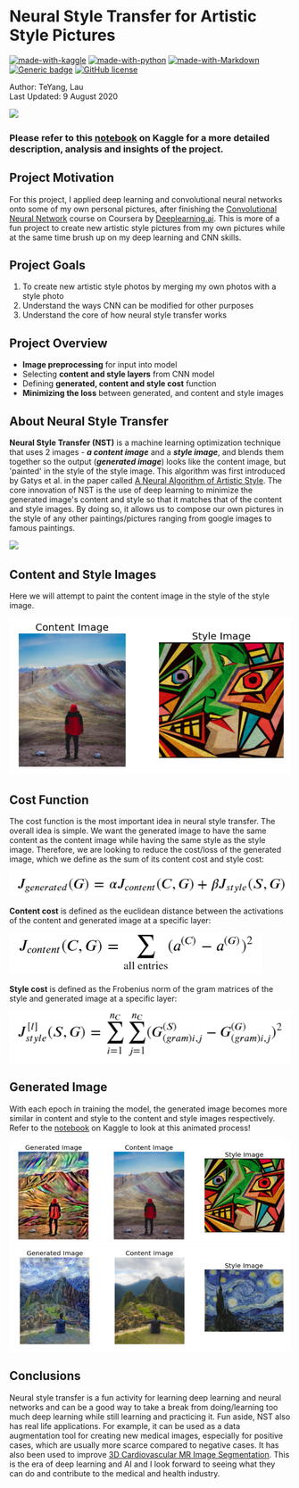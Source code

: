 # **Neural Style Transfer for Artistic Style Pictures**

[![made-with-kaggle](https://img.shields.io/badge/Made%20with-Kaggle-lightblue.svg)](https://www.kaggle.com/)
[![made-with-python](https://img.shields.io/badge/Made%20with-Python-blue.svg)](https://www.python.org/)
[![made-with-Markdown](https://img.shields.io/badge/Made%20with-Markdown-1f425f.svg)](http://commonmark.org)
[![Generic badge](https://img.shields.io/badge/STATUS-COMPLETED-<COLOR>.svg)](https://shields.io/)
[![GitHub license](https://img.shields.io/github/license/teyang-lau/Dog_Breeds_Classification_CNN.svg)](https://github.com/teyang-lau/Dog_Breeds_Classification_CNN/blob/master/LICENSE)

Author: TeYang, Lau <br>
Last Updated: 9 August 2020

<img src = './Pictures/NST.jpg'>

### **Please refer to this [notebook](https://www.kaggle.com/teyang/neural-style-transfer-for-unique-artistic-photos) on Kaggle for a more detailed description, analysis and insights of the project.** 



## **Project Motivation** 

For this project, I applied deep learning and convolutional neural networks onto some of my own personal pictures, after finishing the [Convolutional Neural Network](https://www.coursera.org/learn/convolutional-neural-networks) course on Coursera by [Deeplearning.ai](https://www.deeplearning.ai/). This is more of a fun project to create  new artistic style pictures from my own pictures while at the same time brush up on my deep learning and CNN skills.



## **Project Goals** 

1. To create new artistic style photos by merging my own photos with a style photo
2. Understand the ways CNN can be modified for other purposes
3. Understand the core of how neural style transfer works 



## **Project Overview** 

* **Image preprocessing** for input into model
* Selecting **content and style layers** from CNN model
* Defining **generated, content and style cost** function
* **Minimizing the loss** between generated, and content and style images



## **About Neural Style Transfer** 

**Neural Style Transfer (NST)** is a machine learning optimization technique that uses 2 images - ***a content image*** and a ***style image***, and blends them together so the output (***generated image***) looks like the content image, but 'painted' in the style of the style image. This algorithm was first introduced by Gatys et al. in the paper called [A Neural Algorithm of Artistic Style](https://arxiv.org/pdf/1508.06576.pdf). The core innovation of NST is the use of deep learning to minimize the generated image's content and style so that it matches that of the content and style images. By doing so, it allows us to compose our own pictures in the style of any other paintings/pictures ranging from google images to famous paintings.

<img src = 'https://media.giphy.com/media/UqY2VYZY3u88vikIo6/giphy.gif' width="900">



## Content and Style Images

Here we will attempt to paint the content image in the style of the style image.

<img src = './Pictures/contentstyle.png'>



## Cost Function 

The cost function is the most important idea in neural style transfer. The overall idea is simple. We want the generated image to have the same content as the content image while having the same style as the style image. Therefore, we are looking to reduce the cost/loss of the generated image, which we define as the sum of its content cost and style cost:

<img src = './Pictures/totalcost.png'>



**Content cost** is defined as the euclidean distance between the activations of the content and generated image at a specific layer:

<img src = './Pictures/contentcost.png'>

**Style cost** is defined as the Frobenius norm of the gram matrices of the style and generated image at a specific layer:

<img src = './Pictures/stylecost.png'>



## **Generated Image** 

With each epoch in training the model, the generated image becomes more similar in content and style to the content and style images respectively. Refer to the [notebook](https://www.kaggle.com/teyang/neural-style-transfer-for-unique-artistic-photos) on Kaggle to look at this animated process! 

<img src = './Pictures/rainbow_face.png'>

<img src = './Pictures/mp_vg.png'>



## **Conclusions** 

Neural style transfer is a fun activity for learning deep learning and neural networks and can be a good way to take a break from doing/learning too much deep learning while still learning and practicing it. Fun aside, NST also has real life applications. For example, it can be used as a data augmentation tool for creating new medical images, especially for positive cases, which are usually more scarce compared to negative cases. It has also been used to improve [3D Cardiovascular MR Image Segmentation](https://arxiv.org/abs/1909.09716#:~:text=Recent%20years%2C%20deep%20neural%20networks,in%20medical%20image%20segmentation%20problem.&text=Specifically%2C%20neural%20style%20transfer%20algorithm,%2C%20contrast%2C%20texture%2C%20etc.). This is the era of deep learning and AI and I look forward to seeing what they can do and contribute to the medical and health industry.

